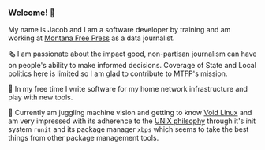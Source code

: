 ### Welcome! 👋

My name is Jacob and I am a software developer by training and am working at [Montana Free Press](https://montanafreepress.org/) as a data journalist. 

🗞️ I am passionate about the impact good, non-partisan journalism can have on people's ability to make informed decisions. Coverage of State and Local politics here is limited so I am glad to contribute to MTFP's mission.

🐳 In my free time I write software for my home network infrastructure and play with new tools. 

🧠 Currently am juggling machine vision and getting to know [Void Linux](https://voidlinux.org/) and am very impressed with its adherence to the [UNIX philsophy](https://en.wikipedia.org/wiki/Unix_philosophy) through it's init system `runit` and its package manager `xbps` which seems to take the best things from other package management tools.

<!--
**jolness1/jolness1** is a ✨ _special_ ✨ repository because its `README.md` (this file) appears on your GitHub profile.

Here are some ideas to get you started:

- 🔭 I’m currently working on ...
- 🌱 I’m currently learning ...
- 👯 I’m looking to collaborate on ...
- 🤔 I’m looking for help with ...
- 💬 Ask me about ...
- 📫 How to reach me: ...
- 😄 Pronouns: ...
- ⚡ Fun fact: ...
-->

